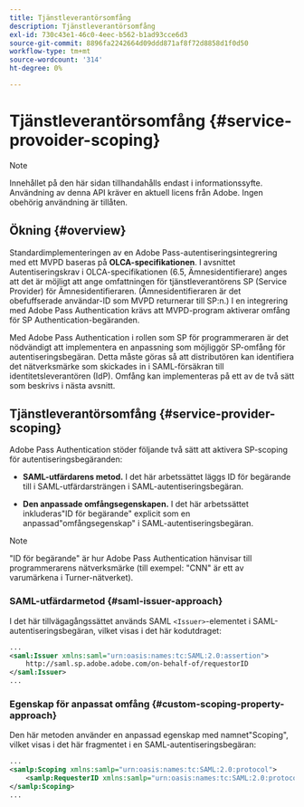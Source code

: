 ```yaml
---
title: Tjänstleverantörsomfång
description: Tjänstleverantörsomfång
exl-id: 730c43e1-46c0-4eec-b562-b1ad93cce6d3
source-git-commit: 8896fa2242664d09ddd871af8f72d8858d1f0d50
workflow-type: tm+mt
source-wordcount: '314'
ht-degree: 0%

---
```


# Tjänstleverantörsomfång {#service-provoider-scoping}

>[!NOTE]
>
>Innehållet på den här sidan tillhandahålls endast i informationssyfte. Användning av denna API kräver en aktuell licens från Adobe. Ingen obehörig användning är tillåten.

## Ökning {#overview}

Standardimplementeringen av en Adobe Pass-autentiseringsintegrering med ett MVPD baseras på **OLCA-specifikationen**. I avsnittet Autentiseringskrav i OLCA-specifikationen (6.5, Ämnesidentifierare) anges att det är möjligt att ange omfattningen för tjänstleverantörens SP (Service Provider) för Ämnesidentifieraren. (Ämnesidentifieraren är det obefuffserade användar-ID som MVPD returnerar till SP:n.)  I en integrering med Adobe Pass Authentication krävs att MVPD-program aktiverar omfång för SP Authentication-begäranden.

Med Adobe Pass Authentication i rollen som SP för programmeraren är det nödvändigt att implementera en anpassning som möjliggör SP-omfång för autentiseringsbegäran.  Detta måste göras så att distributören kan identifiera det nätverksmärke som skickades in i SAML-försäkran till identitetsleverantören (IdP).  Omfång kan implementeras på ett av de två sätt som beskrivs i nästa avsnitt.

## Tjänstleverantörsomfång {#service-provider-scoping}

Adobe Pass Authentication stöder följande två sätt att aktivera SP-scoping för autentiseringsbegäranden:

* **SAML-utfärdarens metod.** I det här arbetssättet läggs ID för begärande till i SAML-utfärdarsträngen i SAML-autentiseringsbegäran.

* **Den anpassade omfångsegenskapen.** I det här arbetssättet inkluderas&quot;ID för begärande&quot; explicit som en anpassad&quot;omfångsegenskap&quot; i SAML-autentiseringsbegäran.

>[!NOTE]
>
>&quot;ID för begärande&quot; är hur Adobe Pass Authentication hänvisar till programmerarens nätverksmärke (till exempel: &quot;CNN&quot; är ett av varumärkena i Turner-nätverket).

### SAML-utfärdarmetod {#saml-issuer-approach}

I det här tillvägagångssättet används SAML `<Issuer>`-elementet i SAML-autentiseringsbegäran, vilket visas i det här kodutdraget:

```xml
...
<saml:Issuer xmlns:saml="urn:oasis:names:tc:SAML:2.0:assertion">
    http://saml.sp.adobe.adobe.com/on-behalf-of/requestorID
</saml:Issuer>
...
```

### Egenskap för anpassat omfång {#custom-scoping-property-approach}

Den här metoden använder en anpassad egenskap med namnet&quot;Scoping&quot;, vilket visas i det här fragmentet i en SAML-autentiseringsbegäran:

```xml
...
<samlp:Scoping xmlns:samlp="urn:oasis:names:tc:SAML:2.0:protocol">
    <samlp:RequesterID xmlns:samlp="urn:oasis:names:tc:SAML:2.0:protocol">requestorID</samlp:RequesterID>
</samlp:Scoping>
...
```

<!--
>[!RELATEDINFORMATION]
>* [MVPD Authentication](/help/authentication/authn-usecase.md)
>* **OLCA Specification**
-->
